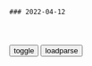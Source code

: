 ```tip
### 2022-04-12
```

<table id="tbc" style="white-space:pre-wrap">
</table>
<button onclick="toggleb()">toggle</button>
<button onclick="loadparse()">loadparse</button>
<br>
<!-- 🌸<br>🍅-　-🍑<hr>🍀 -->
<pre>
<textarea rows="30" cols="100" style="display: none" id="tar">

魔法战士：拿枪逼着别人吃肉！喜欢创造大胃王的古怪大反派！
https://mbd.baidu.com/newspage/data/videolanding?nid=sv_4393628046466398719&sourceFrom=pc_feedlist

我i已经不想过这种生活了。（被雷劈）

<font size="1" style="color:#DCDCDC">2022-04-12</font>

魔卡少女樱：小樱好暖啊，月被小樱感动，收服一员大将
https://mbd.baidu.com/newspage/data/videolanding?nid=sv_3892370667391319135&sourceFrom=rec

忘记对最喜欢的人的感情，那种世界太悲哀了。

既然这样你应该能了解要把喜欢的人忘掉有多么难过吧。

<font size="1" style="color:#DCDCDC">2022-04-12</font>

我本以为这只是一句台词，却没想到，星爷是说真的！
https://mbd.baidu.com/newspage/data/videolanding?nid=sv_13481648505144817845&sourceFrom=rec

<font size="1" style="color:#DCDCDC">2022-04-12</font>

顽皮小猫跳进鸡窝，瞬间被鸡群埋没的动弹不得，镜头记录搞笑画面
https://mbd.baidu.com/newspage/data/videolanding?nid=sv_13211269279199326773&sourceFrom=pc_feedlist

<font size="1" style="color:#DCDCDC">2022-04-12</font>

一样：美女打电话给十年前的自己，结果自己一接，两人对话太逗了
https://mbd.baidu.com/newspage/data/videolanding?nid=sv_15787656035633606136&sourceFrom=pc_feedlist

<font size="1" style="color:#DCDCDC">2022-04-12</font>

工业4.0催生消费者“计划经济”时代-大众日报数字报
http://paper.dzwww.com/dzrb/content/20150902/Articel12002MT.htm

<font size="1" style="color:#DCDCDC">2022-04-12</font>

不愧是“傻”狍子，能够活到现在真是命大，狍子：有吃的就行！,自然,动物,好看视频
https://haokan.baidu.com/v?pd=wisenatural&vid=17186718139957701366

<font size="1" style="color:#DCDCDC">2022-04-12</font>

不愧是“傻”狍子，能够活到现在真是命大，狍子：有吃的就行！
https://mbd.baidu.com/newspage/data/videolanding?nid=sv_17186718139957701366&sourceFrom=pc_feedlist

<font size="1" style="color:#DCDCDC">2022-04-12</font>

北斗神拳：南斗狱杀拳和北斗飞卫拳对决，你们觉得谁更厉害呢
https://mbd.baidu.com/newspage/data/videolanding?nid=sv_15311843700321066941&sourceFrom=pc_feedlist

女人的善变还真是吓人啊。

<font size="1" style="color:#DCDCDC">2022-04-12</font>

泰坦尼克号：杰克参加贵族盛宴，萝丝以为他会出丑，不料惊艳全场
https://mbd.baidu.com/newspage/data/videolanding?nid=sv_12511430960129738122&sourceFrom=pc_feedlist

下面是男人们的饭后烟酒时间，现在他们要躲到男人的世界里去互相吹捧自我陶醉。

<font size="1" style="color:#DCDCDC">2022-04-12</font>

不作死就不会死，大雄用退化机照老鼠，想看看它的祖先
https://mbd.baidu.com/newspage/data/videolanding?nid=sv_18312263222138524156&sourceFrom=pc_feedlist

<font size="1" style="color:#DCDCDC">2022-04-12</font>

子思：为什么“谎言帝g”与“现代性”运动共生？
https://mbd.baidu.com/newspage/data/landingsuper?context=%7B%22nid%22%3A%22news_9941271851909571982%22%7D&n_type=-1&p_from=-1

无条件接受它的谎言和欺骗的群体规模巨大，除了西方社会的普通mz，还有非西方sh的一大部分精英。

统计出所有因“谎言帝国”的长期作用而失去了独立思考能力和批判精神的人，对西方媒体和z客的撒谎和欺骗全盘接受深信不疑的人，
一方面人们会惊讶于“谎言帝国”制造和传播谎言这份工作是多么轻松容易，另一方面人们也会惊讶于人类轻信和盲从的天性是多么坚定不移。

<font size="1" style="color:#DCDCDC">2022-04-12</font>

</textarea>
</pre>
<!-- 🍀<br>🍑-　-🍅<hr>🌸 -->

```note
```

<link
  rel="stylesheet"
  href="https://cdn.jsdelivr.net/npm/@fancyapps/ui/dist/fancybox.css"
/>
<script src="https://cdn.jsdelivr.net/npm/@fancyapps/ui@4.0/dist/fancybox.umd.js"></script>

<script type="text/javascript">

var __urlRegex = /(\b(https?|ftp|file):\/\/[-A-Z0-9+&@#\/%?=~_|!:,.;]*[-A-Z0-9+&@#\/%=~_|])/ig;
var __imgRegex = /\.(?:jpe?g|gif|png|webp)$/i;

loadparse();

function parseURL($string){

    var exp = __urlRegex;
    return $string.replace(exp,function(match){
            __imgRegex.lastIndex=0;
            if(__imgRegex.test(match)){
                return '<a data-fancybox="gallery" href="' + match.replace("/p=700", "")
                 + '"><img src="' + match.replace("/p=700", "/p=160x200")+'" width="64"></a>';
            }
            else{
                return '<a href="' + match + '" target="_blank">' + match + '</a>';
            }
        }
    );
}

function loadparse() {
  tbc.innerHTML = parseURL(tar.value);
}

function toggleb() {
  var x = document.getElementById("tar");
  if (x.style.display === "none") {
    x.style.display = "";
  } else {
    x.style.display = "none";
  }
}

</script>
